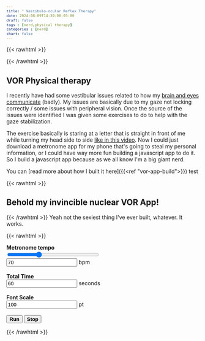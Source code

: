 ```yaml
---
title: " Vestibulo-ocular Reflex Therapy"
date: 2024-08-09T14:39:00-05:00
draft: false
tags : [nerd,physical therapy]
categories : [nerd]
chart: false
---
```


{{< rawhtml >}}
<script src="
https://cdn.jsdelivr.net/npm/js-cookie@3.0.5/dist/js.cookie.min.js
"></script>

<style>
    .target {
        font-size:36pt;
        font-weight:bold;
        position:sticky;
        border: none;  
        background:white;
        width:100%;
        height:100vh;
        top:0;
        left:0;
        z-index:100000;
        text-align: center;
        vertical-align: middle;  
        padding-top:calc(50vh - 30pt);
        display:none;
    }

    .target button {
        font-size:12pt;
    }

    label, button {
        font-weight:bold;
    }

    pre {
        font-size:80%;
    }

    .container {
        position:absolute;
        top:0;
        left:0;
        width:100%;
        height:100%;
        border: none; 
    }

    #note {
        font-size:12pt;
        font-weight:normal;
        color:black;
        position:absolute;
        top:0;
        left:0;
    }

    #drag{
        border:none; 
        display:block;
        position:absolute;
    }

    #TargetSpan{
        border: none;
    }

    .point:hover {
        cursor:pointer;
    }
  </style> 
<!--
<div class='target' id="theletter">A
<br>
<form>
<button type="button" onclick="stop();">Stop</button>
</form>
</div>
-->
{{< /rawhtml >}}

## VOR Physical therapy

I recently have had some vestibular issues related to how my [brain and eyes communicate](https://www.physio-pedia.com/Vestibulo-Ocular_Reflex) (badly). My issues are basically due to my gaze not locking correctly / some issues with peripheral vision. Once the source of the issues were identified I was given some exercises to do to help with the gaze stabilization. 


The exercise basically is staring at a letter that is straight in front of me while turning my head side to side
[like in this video](https://youtu.be/Mk7v9r4acQU?t=236). Now I could just download a metronome app for my phone that's going to steal 
my personal information, or I could have way more fun building a javascript app to do it. So I build a javascript app because as we all 
know I'm a big giant nerd.

You can [read more about how I built it here]({{<ref "vor-app-build">}}) test
<!--more--> 
{{< rawhtml >}}
<script>
    var mutants = new Audio('/inm.mp3');

    function playMutants() {
        mutants.play();
    }
</script>

<h2 id="vorform" class="point" onClick='playMutants()'>Behold my invincible nuclear VOR App!</h2>
{{< /rawhtml >}}
Yeah not the sexiest thing I've ever built, whatever. It works.

{{< rawhtml >}}
<form >
    <!-- <button  type="button" onclick="javascript:runProj();">Run</button > <br/> -->
    <label>Metronome tempo</label><br/>
    <input type="range" min="30" max="150" value="70" class="slider" id="tempo" onchange="settempo(this.value)" style="width:18em">
    <br/>
    <input type="text" id="tempoText" value="70" onchange="settempo2(this.value)"></input> bpm
    <br/>
    <br/>
    <label>Total Time</label><br/>
    <input type="text" id="timelimit" value="60" onchange="setTime(this.value)"></input> seconds
    <br/>
    <br/>
    <label>Font Scale</label><br/>
    <input type="text" id="fontSize" value="100" onchange="setFontScale(this.value)"></input> pt
    <br/>
    <br/>
    <button type="button" onclick="run();">Run</button>
    <button type="button" onclick="stop();">Stop</button>
    <!-- <button type="button" onclick="show();">Show!</button> -->
</form>

<script>
    var running = false;
    var timeLimit = 60.0;
    var tempo = 70;
    var delay = 1000.0 * 60.0 / tempo;
    var tick = new Audio('/metronome.mp3');
    var booong = new Audio('/boooong.mp3');
    var endTime = Date.now();

    var calcTop = 0;
    var calcLeft = 0;
    var fontScalar = 24;
    //audio.play();
    var updatingFontSize = false;

    function isNumber(value) {
    return typeof value === 'number';
    }

    function settempo(v) {
        tempo = v
        delay = 1000.0 * 60.0 / tempo - 24.0;
        document.getElementById("tempoText").value = tempo;
        setCurrentCookie();
    }


    function settempo2(v) {
        tempo = v;
        delay = 1000.0 * 60.0 / tempo; // - 24.0;
        document.getElementById("tempo").value = tempo;
        setCurrentCookie();
    }

    function setFontScale(v) {
        if (updatingFontSize) {return;}

        fontScaler = parseInt(v);
        //console.log(fontScaler);
        document.getElementById("TargetSpan").style.fontSize = v + "pt"
        setCurrentCookie();
    }

    function setFontScale2(v) {
        //alert(v);
        //setFontScale(v);
        fontScaler = v;
        updatingFontSize = true;
        document.getElementById("TargetSpan").style.fontSize = v + "pt"
        document.getElementById("fontSize").value = v;
        updatingFontSize = false;
        setCurrentCookie();
    }

    function setTime(v) {
        //console.log(v);
        timeLimit = v;
    }    
  
    function run() {
        keycapon();
        disableScroll();
        //console.log(timeLimit);
        document.getElementById("theletter").style.display="block";
        dragElement(document.getElementById("drag"));
        //console.log('run');
        running = true;

        tick = new Audio('/metronome.mp3');
        tick.addEventListener("ended",runFirst);
        tick.play();
    }

    function runFirst() {
        //tick.onended = nothing;
        tick.removeEventListener("ended",runFirst);
        var dt = new Date();
        endTime = new Date(dt.getTime() + 1000 * timeLimit);  
        //runSub();
        setTimeout(runSub, delay-60.0);

    }

    function runSub() {
        //console.log("Current time: " + Date.now().toString() + " :: End Time: " + endTime.toString() );
        if (Date.now() > endTime) {
            running = false;
            document.getElementById("theletter").style.display="none";
            booong.play();
        }
        if (running) { 
            tick.play();
            setTimeout(runSub, delay);
        } 
    }

    function show() {
        document.getElementById("theletter").style.display="block";
        dragElement(document.getElementById("drag"));
        //console.log(document.getElementById("TargetSpan").offsetWidth);
    }

    function stop() {
        keycapoff();
        document.getElementById("theletter").style.display="none";
        running = false;

        updatingFontSize = true;
        //document.getElementById("TargetSpan").style.fontSize = fontScaler + "pt"
        document.getElementById('fontSize').value = fontScaler;
        updatingFontSize = false;

        setCurrentCookie();
        enableScroll();

    }

    function setCurrentCookie() {
        var cookie = createCookieValue(calcTop,calcLeft, fontScaler, tempo);
        //console.log(fontScaler);
        setCookie("vor.carltracy.com",cookie,24);
    }

    
    function createCookieValue(top,left,fs,tp) {
        var obj = new Object();
        obj.top = top;
        obj.left = left;
        obj.fontScaler = fs;
        obj.tempo = tp;
        //console.log(fs);
        var ret = JSON.stringify(obj);
        return obj;
    }


   function setCookie(cname,obj,exdays) {
    //console.log(obj);
    Cookies.set(cname,JSON.stringify(obj),{expires: exdays});
   }

    // drag element
    function dragElement(elmnt) {
        var pos1 = 0, pos2 = 0, pos3 = 0, pos4 = 0;
        elmnt.onmousedown = dragMouseDown;
        // These should be loaded from a cookie to save the position we want
        // If they are zero there's no cookie saved so set it to the approximate
        // center of the screen
        if ((calcTop<1) || (calcLeft<1)) {
            calcTop = screen.height / 2.0 - elmnt.offsetHeight;
            calcLeft = screen.width / 2.0 - elmnt.offsetWidth;
            //console.log(calcLeft);
        }
        elmnt.style.top = calcTop + "px";
        elmnt.style.left = calcLeft + "px";


        function dragMouseDown(e) {
            e = e || window.event;
            e.preventDefault();
            // get the mouse cursor position at startup:
            pos3 = e.clientX;
            pos4 = e.clientY;
            document.onmouseup = closeDragElement;
            // call a function whenever the cursor moves:
            document.onmousemove = elementDrag;
        }

        function elementDrag(e) {
            e = e || window.event;
            e.preventDefault();
            // calculate the new cursor position:
            pos1 = pos3 - e.clientX;
            pos2 = pos4 - e.clientY;
            pos3 = e.clientX;
            pos4 = e.clientY;
            // set the element's new position:

            calcTop = (elmnt.offsetTop - pos2);
            calcLeft = (elmnt.offsetLeft - pos1);
            elmnt.style.top = calcTop + "px";
            elmnt.style.left = calcLeft + "px";


        }

        function closeDragElement() {
            // stop moving when mouse button is released:
            document.onmouseup = null;
            document.onmousemove = null;

            //console.log(calcTop);
            //console.log(calcLeft);
            setCurrentCookie();

        }
    }

    // capture keydown events
    function keycapon() {
        document.addEventListener('keydown', keycapcallback);

    }

    function keycapoff() {
        document.removeEventListener('keydown',keycapcallback);
    }

    function keycapcallback(event) {

        kc = event.keyCode;
        //console.log(kc);

        if (kc == 38) {
            setFontScale2(parseInt(fontScaler) + 1);
        }
        if (kc== 40) {
            setFontScale2(parseInt(fontScaler) - 1);
        }
        if (kc== 27) {
            stop();
            return;
        }

        setCurrentCookie();

    }

    var yOffset = 0;
    function disableScroll() {
        //alert('disable scroll');
        console.log("disable scroll");
        console.log(window.pageYOffset);
        yOffset = window.pageYOffset;
        // Get the current page scroll position
        scrollTop =
            window.pageYOffset ||
            document.documentElement.scrollTop;
        scrollLeft =
            window.pageXOffset ||
            document.documentElement.scrollLeft,

            // if any scroll is attempted,
            // set this to the previous value
            window.onscroll = function () {
                window.scrollTo(scrollLeft, scrollTop);
            };
    }

    function enableScroll() {
        //console.log(window.pageYOffset);
        //window.pageYOffset = yOffset;  
        window.scrollTo(0,yOffset);    
        console.log(window.pageYOffset);

        window.onscroll = function () { };

    }

    window.onload = function() {
        var test = Cookies.get("vor.carltracy.com"); // getCookie("vor.carltracy.com");
        var test2 = JSON.parse(test);       

        if ( (typeof test2["top"] !== 'undefined') && (typeof test2["left"] !== 'undefined'))   {
            //console.log("Cookie!")
            calcTop = test2["top"];
            calcLeft = test2["left"];
        } else {
            calcTop = 0;
            calcLeft = 0;
            //console.log("No cookie!");
        }

        if (typeof test2["fontScaler"] !== 'undefined') {
            fontScaler = test2["fontScaler"];
        } else {
            fontScaler = 24;
        }
        setFontScale2(fontScaler);

        //obj.tempo
        if (typeof test2["tempo"] !== 'undefined') {
            //console.log('got it');
            //console.log(test2["tempo"]);
            tempo = test2["tempo"];
        } else {
            console.log('boooo');
            tempo = 70;
        }
        //setFontScale2(fontScaler);
        settempo2(tempo);
        settempo(tempo);

        //document.getElementById("fontSize").value =   fontScaler;
    }

    var parent = document.body;  
    var div = document.createElement('div');
    div.classList.add('target');
    div.id='theletter'
    div.innerHTML = '<div class="container"><div id="note"><p>Drag the "A" so that it is directly in front of your eyes. The page will save the position in a cookie for the next time you visit!</p>' + 
    '<p><ul style="text-align:left"><li>Use the up arrow to increase font size</li>' + 
    '<li>Use the down arrow to decrease font size</li>' + 
    '<li>Use the escape key or the stop button to stop</li></ul></p>' + 
    '<div style="clear:both"><form style="text-align:left"> <button type="button" onclick="stop();">Stop</button></form></div>' + 
        '<div id="drag"><span id="TargetSpan">A</span><br/></div></div>'
    '</div>'+
    parent.insertBefore(div, parent.firstChild);    

    updatingFontSize = false;
</script>


{{< /rawhtml >}}





